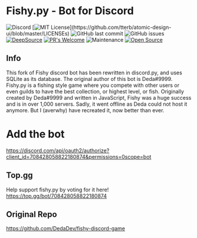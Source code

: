 # Fishy.py - Bot for Discord #
![Discord](https://img.shields.io/discord/734581170452430888)
[![MIT License](https://img.shields.io/apm/l/atomic-design-ui.svg?)](https://github.com/tterb/atomic-design-ui/blob/master/LICENSEs)
![GitHub last commit](https://img.shields.io/github/last-commit/averwhy/fishypy-discord-game)
![GitHub issues](https://img.shields.io/github/issues/averwhy/fishypy-discord-game)
[![DeepSource](https://deepsource.io/gh/averwhy/fishypy-discord-game.svg/?label=active+issues&show_trend=true&token=BbhegRz6PPxXwuxHIC7bo-oF)](https://deepsource.io/gh/averwhy/fishypy-discord-game/?ref=repository-badge)
[![PR's Welcome](https://img.shields.io/badge/PRs-welcome-brightgreen.svg?style=flat)](https://github.com/averwhy/fishypy-discord-game/compare)
![Maintenance](https://img.shields.io/maintenance/yes/2022)
[![Open Source](https://badges.frapsoft.com/os/v1/open-source.svg?v=103)](https://opensource.org/)
## Info ##
This fork of Fishy discord bot has been rewritten in discord.py, and uses SQLite as its database.
The original author of this bot is Deda#9999.
Fishy.py is a fishing style game where you compete with other users or even guilds to have the best collection, or highest level, or fish. Originally created by Deda#9999 and written in JavaScript, Fishy was a huge success and is in over 1,000 servers. Sadly, it went offline as Deda could not host it anymore. But I (averwhy) have recreated it, now better than ever.

# Add the bot
https://discord.com/api/oauth2/authorize?client_id=708428058822180874&permissions=0scope=bot

## Top.gg
Help support fishy.py by voting for it here!
https://top.gg/bot/708428058822180874


## Original Repo ##
https://github.com/DedaDev/fishy-discord-game
